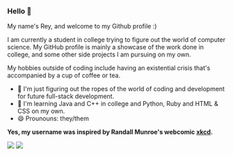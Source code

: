 ### Hello 👋

My name's Rey, and welcome to my Github profile :)

I am currently a student in college trying to figure out the world of computer science. My GitHub profile is mainly a showcase of the work done in college, and some other side projects I am pursuing on my own.

My hobbies outside of coding include having an existential crisis that's accompanied by a cup of coffee or tea.

- 🔭 I'm just figuring out the ropes of the world of coding and development for future full-stack development.
- 🌱 I'm learning Java and C++ in college and Python, Ruby and HTML & CSS on my own.
- 😄 Prounouns: they/them

**Yes, my username was inspired by Randall Munroe's webcomic [xkcd](https://xkcd.com/).**

![](https://github.com/exkcd/github-stats/blob/master/generated/overview.svg)
![](https://github.com/exkcd/github-stats/blob/master/generated/languages.svg)
